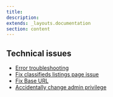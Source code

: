 ```yaml
---
title:
description:
extends: _layouts.documentation
section: content
---
```



## Technical issues
* [Error troubleshooting](technical-error-troubleshooting)
* [Fix classifieds listings page issue](technical-how-to-fix-classifieds-listing)
* [Fix Base URL](technical-fix-base-url)
* [Accidentally change admin privilege](technical-changed-admin-privileges)
